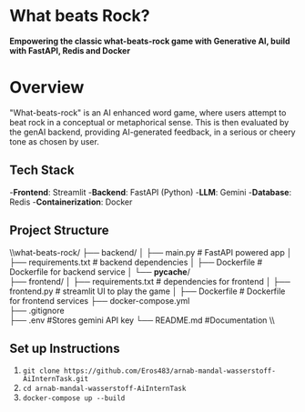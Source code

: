 # What beats Rock?

**Empowering the classic what-beats-rock game with Generative AI, build with FastAPI, Redis and Docker**

# Overview
"What-beats-rock" is an AI enhanced word game, where users attempt to beat rock in a conceptual or metaphorical sense. This is then evaluated by the genAI backend, providing AI-generated feedback, in a serious or cheery tone as chosen by user.

## Tech Stack
-**Frontend**: Streamlit
-**Backend**: FastAPI (Python)
-**LLM**: Gemini
-**Database**: Redis
-**Containerization**: Docker

## Project Structure
\\\what-beats-rock/
├── backend/
│   ├── main.py              # FastAPI powered app
│   ├── requirements.txt     # backend dependencies
│   ├── Dockerfile           # Dockerfile for backend service
│   └── __pycache__/         
├── frontend/
│   ├── requirements.txt     # dependencies for frontend
│   ├── frontend.py          # streamlit UI to play the game
│   ├── Dockerfile           # Dockerfile for frontend services
├── docker-compose.yml       
├── .gitignore               
├── .env                     #Stores gemini API key
└── README.md                #Documentation
\\\
## Set up Instructions
1. `git clone https://github.com/Eros483/arnab-mandal-wasserstoff-AiInternTask.git`
2. `cd arnab-mandal-wasserstoff-AiInternTask`
3. `docker-compose up --build`
